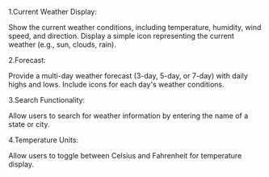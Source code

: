 1.Current Weather Display:

Show the current weather conditions, including temperature, humidity, wind speed, and direction.
Display a simple icon representing the current weather (e.g., sun, clouds, rain).

2.Forecast:

Provide a multi-day weather forecast (3-day, 5-day, or 7-day) with daily highs and lows.
Include icons for each day's weather conditions.

3.Search Functionality:

Allow users to search for weather information by entering the name of a state or city.

4.Temperature Units:

Allow users to toggle between Celsius and Fahrenheit for temperature display.
